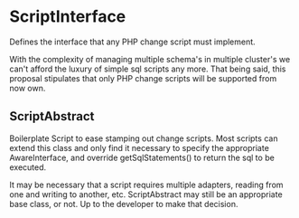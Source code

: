 # ScriptInterface
Defines the interface that any PHP change script must implement.

With the complexity of managing multiple schema's in multiple cluster's we can't afford the luxury of simple sql scripts any more.
That being said, this proposal stipulates that only PHP change scripts will be supported from now own.

## ScriptAbstract
Boilerplate Script to ease stamping out change scripts. Most scripts can extend this class and only find it necessary to specify the appropriate <Adapter>AwareInterface, and override getSqlStatements() to return the sql to be executed.

It may be necessary that a script requires multiple adapters, reading from one and writing to another, etc. ScriptAbstract may still be an appropriate base class, or not. Up to the developer to make that decision.
